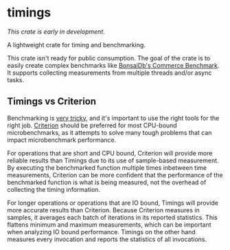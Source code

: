 # timings

*This crate is early in development*.

A lightweight crate for timing and benchmarking.

This crate isn't ready for public consumption. The goal of the crate is to
easily create complex benchmarks like [BonsaiDb's Commerce
Benchmark][commerce-bench]. It supports collecting measurements from multiple
threads and/or async tasks.

## Timings vs Criterion

Benchmarking is [very tricky][nebari-benchmark-confusion], and it's important to
use the right tools for the right job. [Criterion][criterion] should be
preferred for most CPU-bound microbenchmarks, as it attempts to solve many tough
problems that can impact microbenchmark performance.

For operations that are short and CPU bound, Criterion will provide more
reliable results than Timings due to its use of sample-based measurement. By
executing the benchmarked function multiple times inbetween time measurements,
Criterion can be more confident that the performance of the benchmarked function
is what is being measured, not the overhead of collecting the timing
information.

For longer operations or operations that are IO bound, Timings will provide more
accurate results than Criterion. Because Criterion measures in samples, it
averages each batch of iterations in its reported statistics. This flattens
minimum and maximum measurements, which can be important when analyzing IO bound
performance. Timings on the other hand measures every invocation and reports the
statistics of all invocations.

[commerce-bench]: https://dev.bonsaidb.io/main/benchmarks/commerce/small-balanced/1/index.html
[criterion]: https://github.com/bheisler/criterion.rs
[nebari-benchmark-confusion]: https://bonsaidb.io/blog/durable-writes/#Why%20is%20Nebari%20slow%3F
